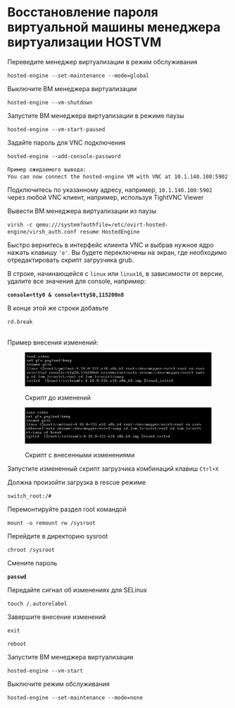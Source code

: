 # Восстановление пароля виртуальной машины менеджера виртуализации HOSTVM

Переведите менеджер виртуализации в режим обслуживания

```
hosted-engine --set-maintenance --mode=global
```

Выключите ВМ менеджера виртуализации

```
hosted-engine --vm-shutdown
```

Запустите ВМ менеджера виртуализации в режиме паузы&#x20;

```
hosted-engine --vm-start-paused
```

Задайте пароль для VNC подключения

```
hosted-engine --add-console-password
```

```
Пример ожидаемого вывода: 
You can now connect the hosted-engine VM with VNC at 10.1.140.100:5902
```

Подключитесь по указанному адресу, например, `10.1.140.100:5902` через любой VNC клиент, например, используя TightVNC Viewer

Вывести ВМ менеджера виртуализации из паузы

```
virsh -c qemu:///system?authfile=/etc/ovirt-hosted-engine/virsh_auth.conf resume HostedEngine
```

Быстро вернитесь в интерфейс клиента VNC и выбрав нужное ядро нажать клавишу `'e'`. Вы будете переключены на экран, где необходимо  отредактировать скрипт загрузчика grub.

В строке, начинающейся с `linux` или `linux16`, в зависимости от версии, удалите все значения для console, например:&#x20;

<pre><code><strong>console=tty0 &#x26; console=ttyS0,115200n8
</strong></code></pre>

В конце этой же строки добавьте&#x20;

```
rd.break 
```

\
Пример внесения изменений:

<figure><img src="../../../.gitbook/assets/image (9) (1).png" alt=""><figcaption><p>Скрипт до изменений</p></figcaption></figure>

<figure><img src="../../../.gitbook/assets/image (1) (1) (1) (1) (1) (1).png" alt=""><figcaption><p>Скрипт с внесенными изменениями</p></figcaption></figure>

Запустите измененный скрипт загрузчика комбинаций клавиш `Ctrl+X`

Должна произойти загрузка в rescue режиме

```
switch_root:/#
```

Перемонтируйте раздел root командой&#x20;

```
mount -o remount rw /sysroot
```

Перейдите в директорию sysroot

```
chroot /sysroot
```

Смените пароль

<pre><code><strong>passwd
</strong></code></pre>

Передайте сигнал об изменениях для SELinux&#x20;

```
touch /.autorelabel
```

Завершите внесение изменений&#x20;

```
exit
```

```
reboot
```

Запустите ВМ менеджера виртуализации&#x20;

```
hosted-engine --vm-start
```

Выключите режим обслуживания

```
hosted-engine --set-maintenance --mode=none
```
